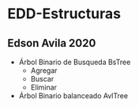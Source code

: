 # EDD-Estructuras
## Edson Avila 2020
- Árbol Binario de Busqueda BsTree
  - Agregar
  - Buscar
  - Eliminar
- Árbol Binario balanceado AvlTree
